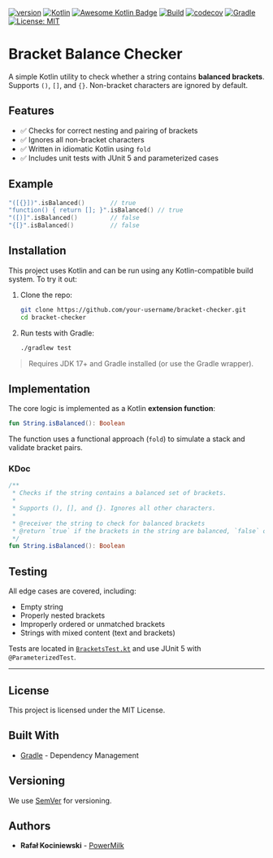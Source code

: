 [![version](https://img.shields.io/badge/version-1.1.8-yellow.svg)](https://semver.org)
[![Kotlin](https://img.shields.io/badge/Kotlin-2.2.21=0-blueviolet?logo=kotlin)](https://kotlinlang.org/)
[![Awesome Kotlin Badge](https://kotlin.link/awesome-kotlin.svg)](https://github.com/KotlinBy/awesome-kotlin)
[![Build](https://github.com/rkociniewski/bracket-checker/actions/workflows/main.yml/badge.svg)](https://github.com/rkociniewski/bracket-checker/actions/workflows/main.yml)
[![codecov](https://codecov.io/gh/rkociniewski/bracket-checker/branch/main/graph/badge.svg)](https://codecov.io/gh/rkociniewski/bracket-checker)
[![Gradle](https://img.shields.io/badge/Gradle-9.10-blue?logo=gradle)](https://gradle.org/)
[![License: MIT](https://img.shields.io/badge/License-MIT-greem.svg)](https://opensource.org/licenses/MIT)

# Bracket Balance Checker

A simple Kotlin utility to check whether a string contains **balanced brackets**.
Supports `()`, `[]`, and `{}`. Non-bracket characters are ignored by default.

## Features

- ✅ Checks for correct nesting and pairing of brackets
- ✅ Ignores all non-bracket characters
- ✅ Written in idiomatic Kotlin using `fold`
- ✅ Includes unit tests with JUnit 5 and parameterized cases

## Example

```kotlin
"([{}])".isBalanced()       // true
"function() { return []; }".isBalanced() // true
"([)]".isBalanced()         // false
"{[}".isBalanced()          // false
````

## Installation

This project uses Kotlin and can be run using any Kotlin-compatible build system.
To try it out:

1. Clone the repo:

   ```bash
   git clone https://github.com/your-username/bracket-checker.git
   cd bracket-checker
   ```

2. Run tests with Gradle:

   ```bash
   ./gradlew test
   ```

> Requires JDK 17+ and Gradle installed (or use the Gradle wrapper).

## Implementation

The core logic is implemented as a Kotlin **extension function**:

```kotlin
fun String.isBalanced(): Boolean
```

The function uses a functional approach (`fold`) to simulate a stack and validate bracket pairs.

### KDoc

```kotlin
/**
 * Checks if the string contains a balanced set of brackets.
 *
 * Supports (), [], and {}. Ignores all other characters.
 *
 * @receiver the string to check for balanced brackets
 * @return `true` if the brackets in the string are balanced, `false` otherwise
 */
fun String.isBalanced(): Boolean
```

## Testing

All edge cases are covered, including:

* Empty string
* Properly nested brackets
* Improperly ordered or unmatched brackets
* Strings with mixed content (text and brackets)

Tests are located in [`BracketsTest.kt`](src/test/kotlin/rk/powermilk/BracketsTest.kt) and use JUnit 5 with `@ParameterizedTest`.

---

## License

This project is licensed under the MIT License.

## Built With

* [Gradle](https://gradle.org/) - Dependency Management

## Versioning

We use [SemVer](http://semver.org/) for versioning.

## Authors

* **Rafał Kociniewski** - [PowerMilk](https://github.com/rkociniewski)
